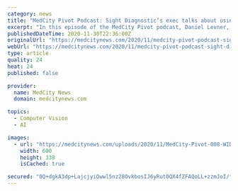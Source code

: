 ```yaml
---
category: news
title: "MedCity Pivot Podcast: Sight Diagnostic’s exec talks about using computer vision in blood diagnostics"
excerpt: "In this episode of the MedCity Pivot podcast, Daniel Levner, co-founder and chairman of the scientific advisory board at Sight Diagnostics, explains how computer vision is changing blood diagnostics."
publishedDateTime: 2020-11-30T22:36:00Z
originalUrl: "https://medcitynews.com/2020/11/medcity-pivot-podcast-sight-diagnostics-exec-talks-about-using-computer-vision-in-blood-diagnostics/"
webUrl: "https://medcitynews.com/2020/11/medcity-pivot-podcast-sight-diagnostics-exec-talks-about-using-computer-vision-in-blood-diagnostics/"
type: article
quality: 24
heat: 24
published: false

provider:
  name: MedCity News
  domain: medcitynews.com

topics:
  - Computer Vision
  - AI

images:
  - url: "https://medcitynews.com/uploads/2020/11/MedCity-Pivot-008-WIDE-600x338.png"
    width: 600
    height: 338
    isCached: true

secured: "0Q+dgkA3dp+LajcjyiOwwl5nz28OvkbosIJ6yRut0QX4fZFAQoLL+zzmJoI/fim+SQWFG0TVDY4HJLEEXKMvxfUPLXio88vUZ7GAOWG/lsrYSGQEujh5Jy/yjCTiwZbiCsoP8P7JtpRdgKMcMkDB4JAussxSbWZhthaDqcVcu0b0+kUxCCzTRely+x4tWKjBeBKXUWRbMxpueriZLnrYvZlonMICnakSFoncLcPhl+H+e8swLGVTn3o8ns1d81gSNPwQiv9zuQRtR3WSJDYQ28LWaaYLcepcfShE8iSDsUXcBcLWYeyGAWnmcMUKKKdHswr9/SrbJKmdcDPnpI4aY3IUNMK3pP1E/mTCeDmlL2Q=;grXBJbGbN9DWiq8L5IOdcQ=="
---
```


